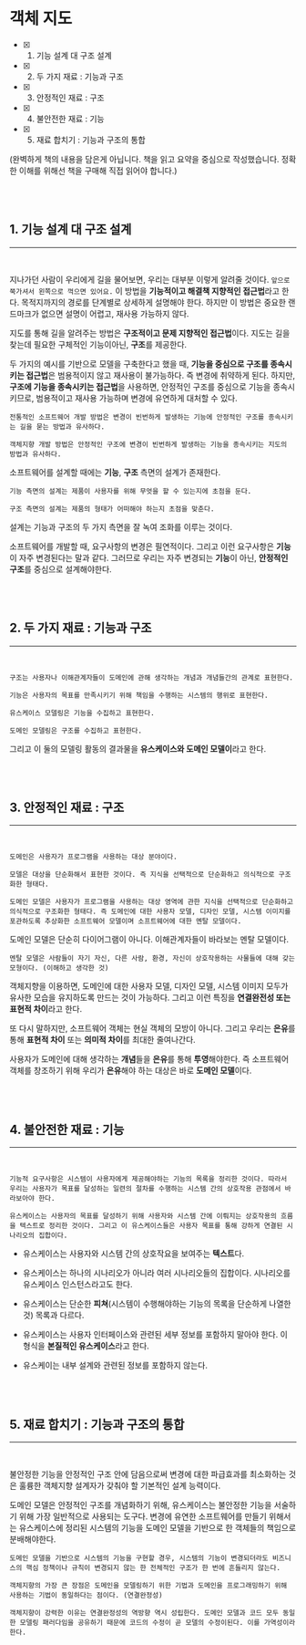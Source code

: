 # 객체 지도

- [x] 1. 기능 설계 대 구조 설계
- [x] 2. 두 가지 재료 : 기능과 구조
- [x] 3. 안정적인 재료 : 구조
- [x] 4. 불안전한 재료 : 기능
- [x] 5. 재료 합치기 : 기능과 구조의 통합

(완벽하게 책의 내용을 담은게 아닙니다. 책을 읽고 요약을 중심으로 작성했습니다. 정확한 이해를 위해선 책을 구매해 직접 읽어야 합니다.)

<br><br>

## 1. 기능 설계 대 구조 설계

---

<br>

 지나가던 사람이 우리에게 길을 물어보면, 우리는 대부분 이렇게 알려줄 것이다. `앞으로 쭉가셔서 왼쪽으로 꺽으면 있어요.` 이 방법을 **기능적이고 해결책 지향적인 접근법**라고 한다. 목적지까지의 경로를 단계별로 상세하게 설명해야 한다. 하지만 이 방법은 중요한 랜드마크가 없으면 설명이 어렵고, 재사용 가능하지 않다.

 지도를 통해 길을 알려주는 방법은 **구조적이고 문제 지향적인 접근법**이다. 지도는 길을 찾는데 필요한 구체적인 기능이아닌, **구조**를 제공한다.

 두 가지의 예시를 기반으로 모델을 구축한다고 했을 때, **기능을 중심으로 구조를 종속시키는 접근법**은 범용적이지 않고 재사용이 불가능하다. 즉 변경에 취약하게 된다. 하지만, **구조에 기능을 종속시키는 접근법**을 사용하면, 안정적인 구조를 중심으로 기능을 종속시키므로, 범용적이고 재사용 가능하며 변경에 유연하게 대처할 수 있다.

 `전통적인 소프트웨어 개발 방법은 변경이 빈번하게 발생하는 기능에 안정적인 구조를 종속시키는 길을 묻는 방법과 유사하다.`

 `객체지향 개발 방법은 안정적인 구조에 변경이 빈번하게 발생하는 기능을 종속시키는 지도의 방법과 유사하다.`

 소프트웨어를 설계할 때에는 **기능**, **구조** 측면의 설계가 존재한다.

 `기능 측면의 설계는 제품이 사용자를 위해 무엇을 할 수 있는지에 초점을 둔다.`

 `구조 측면의 설계는 제품의 형태가 어떠해야 하는지 초점을 맞춘다.`

 설계는 기능과 구조의 두 가지 측면을 잘 녹여 조화를 이루는 것이다.

 소프트웨어를 개발할 때, 요구사항의 변경은 필연적이다. 그리고 이런 요구사항은 **기능**이 자주 변경된다는 말과 같다. 그러므로 우리는 자주 변경되는 **기능**이 아닌, **안정적인 구조**를 중심으로 설계해야한다.

<br><br>

## 2. 두 가지 재료 : 기능과 구조

---

<br>

 `구조는 사용자나 이해관계자들이 도메인에 관해 생각하는 개념과 개념들간의 관계로 표현한다.`

 `기능은 사용자의 목표를 만족시키기 위해 책임을 수행하는 시스템의 행위로 표현한다.`

 `유스케이스 모델링은 기능을 수집하고 표현한다.`

 `도메인 모델링은 구조를 수집하고 표현한다.`

 그리고 이 둘의 모델링 활동의 결과물을 **유스케이스와 도메인 모델이**라고 한다.

<br><br>

## 3. 안정적인 재료 : 구조

---

<br>

 `도메인은 사용자가 프로그램을 사용하는 대상 분야이다.`

 `모델은 대상을 단순화해서 표현한 것이다. 즉 지식을 선택적으로 단순화하고 의식적으로 구조화한 형태다.`

 `도메인 모델은 사용자가 프로그램을 사용하는 대상 영역에 관한 지식을 선택적으로 단순화하고 의식적으로 구조화한 형태다. 즉 도메인에 대한 사용자 모델, 디자인 모델, 시스템 이미지를 포관하도록 추상화한 소프트웨어 모델이며 소프트웨어에 대한 멘탈 모델이다.`

 도메인 모델은 단순히 다이어그램이 아니다. 이해관계자들이 바라보는 멘탈 모델이다.

 `멘탈 모델은 사람들이 자기 자신, 다른 사람, 환경, 자신이 상호작용하는 사물들에 대해 갖는 모형이다. (이해하고 생각한 것)`

 객체지향을 이용하면, 도메인에 대한 사용자 모델, 디자인 모델, 시스템 이미지 모두가 유사한 모습을 유지하도록 만드는 것이 가능하다. 그리고 이런 특징을 **연결완전성 또는 표현적 차이**라고 한다.

 또 다시 말하지만, 소프트웨어 객체는 현실 객체의 모방이 아니다. 그리고 우리는 **은유**를 통해 **표현적 차이** 또는 **의미적 차이**를 최대한 줄여나간다.

 사용자가 도메인에 대해 생각하는 **개념**들을 **은유**를 통해 **투영**해야한다. 즉 소프트웨어 객체를 창조하기 위해 우리가 **은유**해야 하는 대상은 바로 **도메인 모델**이다.

<br><br>

## 4. 불안전한 재료 : 기능

---

<br>

 `기능적 요구사항은 시스템이 사용자에게 제공해야하는 기능의 목록을 정리한 것이다. 따라서 우리는 사용자가 목표를 달성하는 일련의 절차를 수행하는 시스템 간의 상호작용 관점에서 바라보아야 한다.`

 `유스케이스는 사용자의 목표를 달성하기 위해 사용자와 시스템 간에 이뤄지는 상호작용의 흐름을 텍스트로 정리한 것이다. 그리고 이 유스케이스들은 사용자 목표를 통해 강하게 연결된 시나리오의 집합이다.`

- 유스케이스는 사용자와 시스템 간의 상호작요을 보여주는 **텍스트**다.

- 유스케이스는 하나의 시나리오가 아니라 여러 시나리오들의 집합이다. 시나리오를 유스케이스 인스턴스라고도 한다.

- 유스케이스는 단순한 **피쳐**(시스템이 수행해야하는 기능의 목록을 단순하게 나열한 것) 목록과 다르다.

- 유스케이스는 사용자 인터페이스와 관련된 세부 정보를 포함하지 말아야 한다. 이 형식을 **본질적인 유스케이스**라고 한다.

- 유스케이는 내부 설계와 관련된 정보를 포함하지 않는다.

<br><br>

## 5. 재료 합치기 : 기능과 구조의 통합

---

<br>

 불안정한 기능을 안정적인 구조 안에 담음으로써 변경에 대한 파급효과를 최소화하는 것은 훌륭한 객체지향 설계자가 갖춰야 할 기본적인 설계 능력이다.

 도메인 모델은 안정적인 구조를 개념화하기 위해, 유스케이스는 불안정한 기능을 서술하기 위해 가장 일반적으로 사용되는 도구다. 변경에 유연한 소프트웨어를 만들기 위해서는 유스케이스에 정리된 시스템의 기능을 도메인 모델을 기반으로 한 객체들의 책임으로 분배해야한다.

 `도메인 모델을 기반으로 시스템의 기능을 구현할 경우, 시스템의 기능이 변경되더라도 비즈니스의 핵심 정책이나 규칙이 변경되지 않는 한 전체적인 구조가 한 번에 흔들리지 않는다.`

 `객체지향의 가장 큰 장점은 도메인을 모델링하기 위한 기법과 도메인을 프로그래밍하기 위해 사용하는 기법이 동일하다는 점이다. (연결완정성)`

 `객체지향이 강력한 이유는 연결완정성의 역방향 역시 성립한다. 도메인 모델과 코드 모두 동일한 모델링 패러다임을 공유하기 때문에 코드의 수정이 곧 모델의 수정이된다. 이를 가역성이라 한다.`

<br><br>